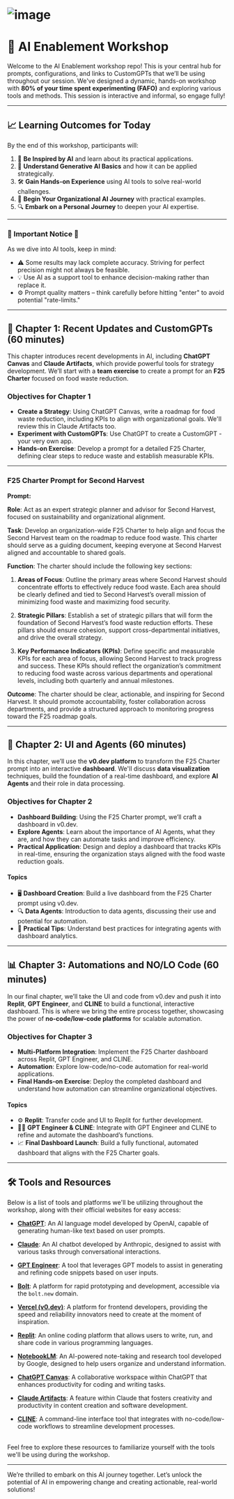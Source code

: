 # ![image](https://github.com/user-attachments/assets/cc885429-952e-4b6d-8631-e15c15eae738)

# 🤖 AI Enablement Workshop

Welcome to the AI Enablement workshop repo! This is your central hub for prompts, configurations, and links to CustomGPTs that we’ll be using throughout our session. We've designed a dynamic, hands-on workshop with **80% of your time spent experimenting (FAFO)** and exploring various tools and methods. This session is interactive and informal, so engage fully!

---

## 📈 Learning Outcomes for Today

By the end of this workshop, participants will:

1. 🌟 **Be Inspired by AI** and learn about its practical applications.
2. 🧠 **Understand Generative AI Basics** and how it can be applied strategically.
3. 🛠️ **Gain Hands-on Experience** using AI tools to solve real-world challenges.
4. 🚀 **Begin Your Organizational AI Journey** with practical examples.
5. 🔍 **Embark on a Personal Journey** to deepen your AI expertise.

---

### 🚨 Important Notice 🚨

As we dive into AI tools, keep in mind:

- ⚠️ Some results may lack complete accuracy. Striving for perfect precision might not always be feasible.
- 💡 Use AI as a support tool to enhance decision-making rather than replace it.
- ⚙️ Prompt quality matters – think carefully before hitting "enter" to avoid potential "rate-limits."

---

## 🦾 Chapter 1: Recent Updates and CustomGPTs (60 minutes)

This chapter introduces recent developments in AI, including **ChatGPT Canvas** and **Claude Artifacts**, which provide powerful tools for strategy development. We’ll start with a **team exercise** to create a prompt for an **F25 Charter** focused on food waste reduction.

### Objectives for Chapter 1
- **Create a Strategy**: Using ChatGPT Canvas, write a roadmap for food waste reduction, including KPIs to align with organizational goals. We'll review this in Claude Artifacts too.
- **Experiment with CustomGPTs**: Use ChatGPT to create a CustomGPT - your very own app.
- **Hands-on Exercise**: Develop a prompt for a detailed F25 Charter, defining clear steps to reduce waste and establish measurable KPIs.

---

### F25 Charter Prompt for Second Harvest

**Prompt:**

**Role**: Act as an expert strategic planner and advisor for Second Harvest, focused on sustainability and organizational alignment.

**Task**: Develop an organization-wide F25 Charter to help align and focus the Second Harvest team on the roadmap to reduce food waste. This charter should serve as a guiding document, keeping everyone at Second Harvest aligned and accountable to shared goals.

**Function**: The charter should include the following key sections:

1. **Areas of Focus**: Outline the primary areas where Second Harvest should concentrate efforts to effectively reduce food waste. Each area should be clearly defined and tied to Second Harvest’s overall mission of minimizing food waste and maximizing food security.

2. **Strategic Pillars**: Establish a set of strategic pillars that will form the foundation of Second Harvest’s food waste reduction efforts. These pillars should ensure cohesion, support cross-departmental initiatives, and drive the overall strategy.

3. **Key Performance Indicators (KPIs)**: Define specific and measurable KPIs for each area of focus, allowing Second Harvest to track progress and success. These KPIs should reflect the organization’s commitment to reducing food waste across various departments and operational levels, including both quarterly and annual milestones.

**Outcome**: The charter should be clear, actionable, and inspiring for Second Harvest. It should promote accountability, foster collaboration across departments, and provide a structured approach to monitoring progress toward the F25 roadmap goals.

---

## 🚀 Chapter 2: UI and Agents (60 minutes)

In this chapter, we’ll use the **v0.dev platform** to transform the F25 Charter prompt into an interactive **dashboard**. We'll discuss **data visualization** techniques, build the foundation of a real-time dashboard, and explore **AI Agents** and their role in data processing.

### Objectives for Chapter 2
- **Dashboard Building**: Using the F25 Charter prompt, we’ll craft a dashboard in v0.dev.
- **Explore Agents**: Learn about the importance of AI Agents, what they are, and how they can automate tasks and improve efficiency.
- **Practical Application**: Design and deploy a dashboard that tracks KPIs in real-time, ensuring the organization stays aligned with the food waste reduction goals.

#### Topics
- 🖥️ **Dashboard Creation**: Build a live dashboard from the F25 Charter prompt using v0.dev.
- 🔍 **Data Agents**: Introduction to data agents, discussing their use and potential for automation.
- 🤖 **Practical Tips**: Understand best practices for integrating agents with dashboard analytics.

---

## 📊 Chapter 3: Automations and NO/LO Code (60 minutes)

In our final chapter, we’ll take the UI and code from v0.dev and push it into **Replit**, **GPT Engineer**, and **CLINE** to build a functional, interactive dashboard. This is where we bring the entire process together, showcasing the power of **no-code/low-code platforms** for scalable automation.

### Objectives for Chapter 3
- **Multi-Platform Integration**: Implement the F25 Charter dashboard across Replit, GPT Engineer, and CLINE.
- **Automation**: Explore low-code/no-code automation for real-world applications.
- **Final Hands-on Exercise**: Deploy the completed dashboard and understand how automation can streamline organizational objectives.

#### Topics
- ⚙️ **Replit**: Transfer code and UI to Replit for further development.
- 🧑‍💻 **GPT Engineer & CLINE**: Integrate with GPT Engineer and CLINE to refine and automate the dashboard’s functions.
- 📈 **Final Dashboard Launch**: Build a fully functional, automated dashboard that aligns with the F25 Charter goals.

---

## 🛠️ Tools and Resources

Below is a list of tools and platforms we'll be utilizing throughout the workshop, along with their official websites for easy access:

- **[ChatGPT](https://chatgpt.com/)**: An AI language model developed by OpenAI, capable of generating human-like text based on user prompts.

- **[Claude](https://www.anthropic.com/claude)**: An AI chatbot developed by Anthropic, designed to assist with various tasks through conversational interactions.

- **[GPT Engineer](https://github.com/AntonOsika/gpt-engineer)**: A tool that leverages GPT models to assist in generating and refining code snippets based on user inputs.

- **[Bolt](https://bolt.new/)**: A platform for rapid prototyping and development, accessible via the `bolt.new` domain.

- **[Vercel (v0.dev)](https://vercel.com/)**: A platform for frontend developers, providing the speed and reliability innovators need to create at the moment of inspiration.

- **[Replit](https://replit.com/)**: An online coding platform that allows users to write, run, and share code in various programming languages.

- **[NotebookLM](https://www.google.com/notebooklm/)**: An AI-powered note-taking and research tool developed by Google, designed to help users organize and understand information.

- **[ChatGPT Canvas](https://openai.com/chatgpt/overview/)**: A collaborative workspace within ChatGPT that enhances productivity for coding and writing tasks.

- **[Claude Artifacts](https://www.anthropic.com/claude)**: A feature within Claude that fosters creativity and productivity in content creation and software development.

- **[CLINE](https://cline.dev/)**: A command-line interface tool that integrates with no-code/low-code workflows to streamline development processes.
<br>
Feel free to explore these resources to familiarize yourself with the tools we'll be using during the workshop.

---


We’re thrilled to embark on this AI journey together. Let’s unlock the potential of AI in empowering change and creating actionable, real-world solutions!
